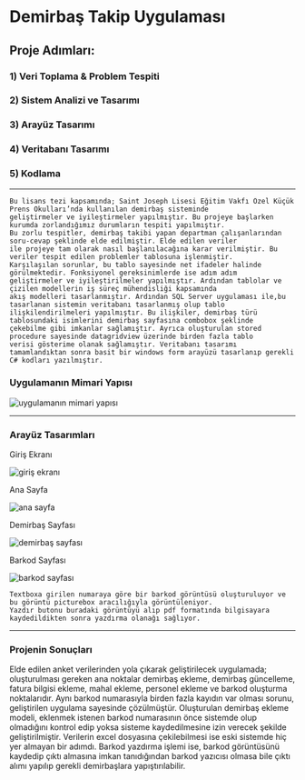 # Demirbaş Takip Uygulaması

## Proje Adımları:
### 1) Veri Toplama & Problem Tespiti
### 2) Sistem Analizi ve Tasarımı
### 3) Arayüz Tasarımı
### 4) Veritabanı Tasarımı
### 5) Kodlama

---

```
Bu lisans tezi kapsamında; Saint Joseph Lisesi Eğitim Vakfı Özel Küçük Prens Okulları’nda kullanılan demirbaş sisteminde
geliştirmeler ve iyileştirmeler yapılmıştır. Bu projeye başlarken kurumda zorlandığımız durumların tespiti yapılmıştır.
Bu zorlu tespitler, demirbaş takibi yapan departman çalışanlarından soru-cevap şeklinde elde edilmiştir. Elde edilen veriler 
ile projeye tam olarak nasıl başlanılacağına karar verilmiştir. Bu veriler tespit edilen problemler tablosuna işlenmiştir.
Karşılaşılan sorunlar, bu tablo sayesinde net ifadeler halinde görülmektedir. Fonksiyonel gereksinimlerde ise adım adım
geliştirmeler ve iyileştirilmeler yapılmıştır. Ardından tablolar ve çizilen modellerin iş süreç mühendisliği kapsamında
akış modelleri tasarlanmıştır. Ardından SQL Server uygulaması ile,bu tasarlanan sistemin veritabanı tasarlanmış olup tablo
ilişkilendirilmeleri yapılmıştır. Bu ilişkiler, demirbaş türü tablosundaki isimlerini demirbaş sayfasına combobox şeklinde
çekebilme gibi imkanlar sağlamıştır. Ayrıca oluşturulan stored procedure sayesinde datagridview üzerinde birden fazla tablo
verisi gösterime olanak sağlamıştır. Veritabanı tasarımı tamamlandıktan sonra basit bir windows form arayüzü tasarlanıp gerekli
C# kodları yazılmıştır.
```

### Uygulamanın Mimari Yapısı

![uygulamanın mimari yapısı](http://r.resimlink.com/Tf_cguKxkdU.png)

---

### Arayüz Tasarımları

Giriş Ekranı

![giriş ekranı](https://r.resimlink.com/VeYGIo0.png)


Ana Sayfa

![ana sayfa](http://r.resimlink.com/wnKoVSDEOCib.png)


Demirbaş Sayfası

![demirbaş sayfası](http://r.resimlink.com/Z31rMVK4.png)


Barkod Sayfası

![barkod sayfası](http://r.resimlink.com/n_mtcrjVC.png)

```
Textboxa girilen numaraya göre bir barkod görüntüsü oluşturuluyor ve bu görüntü picturebox aracılığıyla görüntüleniyor.
Yazdır butonu buradaki görüntüyü alıp pdf formatında bilgisayara kaydedildikten sonra yazdırma olanağı sağlıyor.
```

---

### Projenin Sonuçları

Elde edilen anket verilerinden yola çıkarak geliştirilecek uygulamada; oluşturulması gereken ana noktalar demirbaş ekleme, 
demirbaş güncelleme, fatura bilgisi ekleme, mahal ekleme, personel ekleme ve barkod oluşturma noktalarıdır. Aynı barkod
numarasıyla birden fazla kayıdın var olması sorunu, geliştirilen uygulama sayesinde çözülmüştür. Oluşturulan demirbaş ekleme
modeli, eklenmek istenen barkod numarasının önce sistemde olup olmadığını kontrol edip yoksa sisteme kaydedilmesine izin verecek
şekilde geliştirilmiştir. Verilerin excel dosyasına çekilebilmesi ise eski sistemde hiç yer almayan bir adımdı. Barkod yazdırma
işlemi ise, barkod görüntüsünü kaydedip çıktı almasına imkan tanıdığından barkod yazıcısı olmasa bile çıktı alımı yapılıp
gerekli demirbaşlara yapıştırılabilir.
